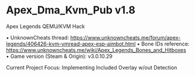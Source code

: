 # Apex_Dma_Kvm_Pub v1.8
 Apex Legends QEMU/KVM Hack

• UnknownCheats thread: https://www.unknowncheats.me/forum/apex-legends/406426-kvm-vmread-apex-esp-aimbot.html                                                            • Bone IDs reference: https://www.unknowncheats.me/wiki/Apex_Legends_Bones_and_Hitboxes                                                                                   
• Game version (Steam & Origin): v3.0.10.29 

Current Project Focus: Implementing Included Overlay w/out Detection
